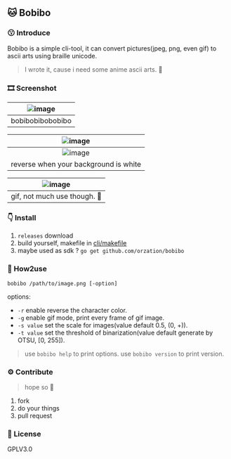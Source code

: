 ## 🐱 Bobibo

### 😗 Introduce

Bobibo is a simple cli-tool, it can convert pictures(jpeg, png, even gif) to ascii arts using
braille unicode.

> I wrote it, cause i need some anime ascii arts. 💩

### 🎞️ Screenshot

| ![image](https://user-images.githubusercontent.com/94043894/223673376-f67f030c-305f-4dd1-beee-301a8da79b5d.png) |
| :-------------------------------------------------------------------------------------------------------------: |
|                                                bobibobibobobibo                                                 |

| ![image](https://user-images.githubusercontent.com/94043894/223674513-ed33023d-9181-4fe6-bf7e-cd059bfd0ba3.png) |
| :-------------------------------------------------------------------------------------------------------------: |
| ![image](https://user-images.githubusercontent.com/94043894/223675190-ecbd20a6-cf49-40a0-a36d-d7bf6b0a75ff.png) |
|                                      reverse when your background is white                                      |

| ![image](https://user-images.githubusercontent.com/94043894/223677662-d27bc50a-3364-461f-bad4-ba7f0c4b8df9.png) |
| :-------------------------------------------------------------------------------------------------------------: |
|                                          gif, not much use though. 💩                                           |

### 👇 Install

1. `releases` download
2. build yourself, makefile in [cli/makefile](cli/makefile)
3. maybe used as sdk ? `go get github.com/orzation/bobibo`

### 🍰 How2use

`bobibo /path/to/image.png [-option]`

options:

- `-r` enable reverse the character color.
- `-g` enable gif mode, print every frame of gif image.
- `-s value` set the scale for images(value default 0.5, (0, +)).
- `-t value` set the threshold of binarization(value default generate by OTSU, [0, 255]).

> use `bobibo help` to print options.
> use `bobibo version` to print version.

### ⚙️ Contribute

> hope so 💩

1. fork
2. do your things
3. pull request

### 📄 License

GPLV3.0
